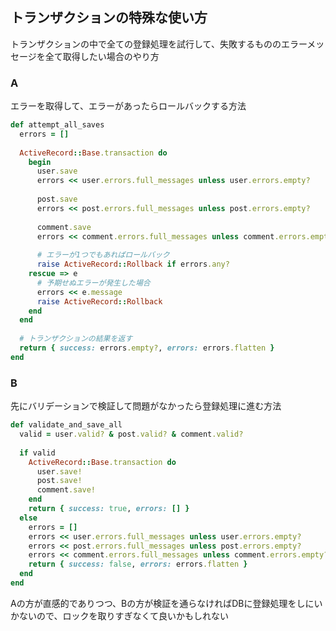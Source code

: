 ## トランザクションの特殊な使い方
トランザクションの中で全ての登録処理を試行して、失敗するもののエラーメッセージを全て取得したい場合のやり方

### A  
エラーを取得して、エラーがあったらロールバックする方法
```ruby
def attempt_all_saves
  errors = []
  
  ActiveRecord::Base.transaction do
    begin
      user.save
      errors << user.errors.full_messages unless user.errors.empty?
      
      post.save
      errors << post.errors.full_messages unless post.errors.empty?
      
      comment.save
      errors << comment.errors.full_messages unless comment.errors.empty?
      
      # エラーが1つでもあればロールバック
      raise ActiveRecord::Rollback if errors.any?
    rescue => e
      # 予期せぬエラーが発生した場合
      errors << e.message
      raise ActiveRecord::Rollback
    end
  end
  
  # トランザクションの結果を返す
  return { success: errors.empty?, errors: errors.flatten }
end
```
### B  
先にバリデーションで検証して問題がなかったら登録処理に進む方法
```ruby
def validate_and_save_all
  valid = user.valid? & post.valid? & comment.valid?
  
  if valid
    ActiveRecord::Base.transaction do
      user.save!
      post.save!
      comment.save!
    end
    return { success: true, errors: [] }
  else
    errors = []
    errors << user.errors.full_messages unless user.errors.empty?
    errors << post.errors.full_messages unless post.errors.empty?
    errors << comment.errors.full_messages unless comment.errors.empty?
    return { success: false, errors: errors.flatten }
  end
end
```

Aの方が直感的でありつつ、Bの方が検証を通らなければDBに登録処理をしにいかないので、ロックを取りすぎなくて良いかもしれない

